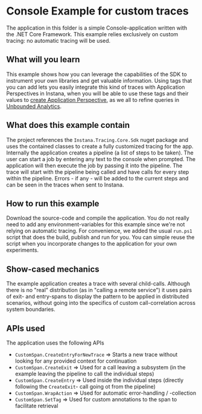 # Console Example for custom traces

The application in this folder is a simple Console-application written with the .NET Core Framework.
This example relies exclusively on custom tracing: no automatic tracing will be used.

## What will you learn

This example shows how you can leverage the capabilities of the SDK to instrument your own libraries and get valuable information. 
Using tags that you can add lets you easily integrate this kind of traces with Application Perspectives in Instana, when you will be able to use these tags and their values to [create Application Perspective](https://docs.instana.io/application_monitoring/application-perspectives#create-an-application-perspective), as we all to refine queries in [Unbounded Analytics](https://docs.instana.io/tracing/analytics/).

## What does this example contain

The project references the `Instana.Tracing.Core.Sdk` nuget package and uses the contained classes to create a fully customized tracing for the app.
Internally the application creates a pipeline (a list of steps to be taken).
The user can start a job by entering any text to the console when prompted.
The application will then execute the job by passing it into the pipeline.
The trace will start with the pipeline being called and have calls for every step within the pipeline.
Errors - if any - will be added to the current steps and can be seen in the traces when sent to Instana.

## How to run this example

Download the source-code and compile the application.
You do not really need to add any environment-variables for this example since we're not relying on automatic tracing.
For convenience, we added the usual `run.ps1` script that does the build, publish and run for you.
You can simple reuse the script when you incorporate changes to the application for your own experiments.

## Show-cased mechanics

The example application creates a trace with several child-calls.
Although there is no "real" distribution (as in "calling a remote service") it uses pairs of exit- and entry-spans to display the pattern to be applied in distributed scenarios, without going into the specifics of custom call-correlation across system boundaries.

## APIs used

The application uses the following APIs

* `CustomSpan.CreateEntryForNewTrace` => Starts a new trace without looking for any provided context for continuation
* `CustomSpan.CreateExit` => Used for a call leaving a subsystem (in the example leaving the pipeline to call the individual steps)
* `CustomSpan.CreateEntry` => Used inside the individual steps (directly following the `CreateExit`- call going ot from the pipeline)
* `CustomSpan.WrapAction` => Used for automatic error-handling / -collection
* `CustomSpan.SetTag` => Used for custom annotations to the span to facilitate retrieval
